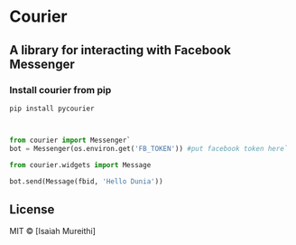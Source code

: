# Courier

## A library for interacting with Facebook Messenger

### Install courier from pip 

`pip install pycourier`


```python


from courier import Messenger`
bot = Messenger(os.environ.get('FB_TOKEN')) #put facebook token here`

from courier.widgets import Message

bot.send(Message(fbid, 'Hello Dunia'))

```
## License

MIT © [Isaiah Mureithi]
